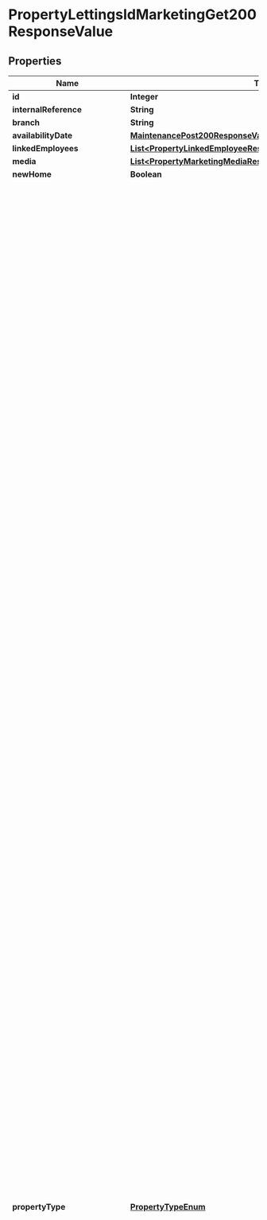 

# PropertyLettingsIdMarketingGet200ResponseValue


## Properties

| Name | Type | Description | Notes |
|------------ | ------------- | ------------- | -------------|
|**id** | **Integer** |  |  [optional] |
|**internalReference** | **String** |  |  [optional] |
|**branch** | **String** |  |  [optional] |
|**availabilityDate** | [**MaintenancePost200ResponseValueCreatedDate**](MaintenancePost200ResponseValueCreatedDate.md) |  |  [optional] |
|**linkedEmployees** | [**List&lt;PropertyLinkedEmployeeResponse&gt;**](PropertyLinkedEmployeeResponse.md) |  |  [optional] |
|**media** | [**List&lt;PropertyMarketingMediaResponse&gt;**](PropertyMarketingMediaResponse.md) |  |  [optional] |
|**newHome** | **Boolean** |  |  [optional] |
|**propertyType** | [**PropertyTypeEnum**](#PropertyTypeEnum) | 1 &#x3D; Terraced house, 2 &#x3D; End of terrace house, 3 &#x3D; Semi detached house, 4 &#x3D; Detached house, 5 &#x3D; Mews house, 6 &#x3D; Cluster house, 7 &#x3D; Ground floor flat, 8 &#x3D; Flat, 9 &#x3D; Studio flat, 10 &#x3D; Ground floor maisonette, 11 &#x3D; Maisonette, 12 &#x3D; Bungalow, 13 &#x3D; Terraced bungalow, 14 &#x3D; Semi detached bungalow, 15 &#x3D; Detached bungalow, 16 &#x3D; Mobile home, 20 &#x3D; Land residential, 21 &#x3D; Link detached house, 22 &#x3D; Town house, 23 &#x3D; Cottage, 24 &#x3D; Chalet, 25 &#x3D; Character property, 26 &#x3D; House unspecified, 27 &#x3D; Villa, 28 &#x3D; Apartment, 29 &#x3D; Penthouse, 30 &#x3D; Finca, 43 &#x3D; Barn conversion, 44 &#x3D; Serviced apartment, 45 &#x3D; Parking, 51 &#x3D; Garages, 46 &#x3D; Sheltered housing, 47 &#x3D; Retirement property, 48 &#x3D; Double room, 49 &#x3D; Flat share, 50 &#x3D; Park home, 52 &#x3D; Farm house, 53 &#x3D; Equestrian facility, 56 &#x3D; Double upper, 59 &#x3D; Triplex, 62 &#x3D; Longere, 65 &#x3D; Gite, 68 &#x3D; Barn, 71 &#x3D; Trulli, 74 &#x3D; Commercial mill, 86 &#x3D; Mill, 77 &#x3D; Ruins, 80 &#x3D; Restaurant, 83 &#x3D; Cafe, 92 &#x3D; Castle, 95 &#x3D; Village house, 101 &#x3D; Cave house, 104 &#x3D; Cortijo, 107 &#x3D; Farm land, 110 &#x3D; Plot, 113 &#x3D; Country house, 116 &#x3D; Stone house, 117 &#x3D; Caravan, 118 &#x3D; Lodge, 119 &#x3D; Log cabin, 120 &#x3D; Manor house, 121 &#x3D; Stately home, 125 &#x3D; Off plan, 128 &#x3D; Semi detached villa, 131 &#x3D; Detached villa, 134 &#x3D; Barnightclub, 137 &#x3D; Shop, 140 &#x3D; Riad, 141 &#x3D; House boat, 142 &#x3D; Hotel room, 143 &#x3D; Block of flats, 144 &#x3D; Private halls, 178 &#x3D; Office, 181 &#x3D; Business park, 184 &#x3D; Serviced office, 187 &#x3D; Retail property high street, 190 &#x3D; Retail property out of town, 193 &#x3D; Convenience store, 196 &#x3D; Commercial garage, 199 &#x3D; Hairdresser barber shop, 202 &#x3D; Hotel, 205 &#x3D; Petrol station, 208 &#x3D; Post office, 211 &#x3D; Pub, 214 &#x3D; Workshop retail space, 217 &#x3D; Distribution warehouse, 220 &#x3D; Factory, 223 &#x3D; Heavy industrial, 226 &#x3D; Industrial park, 229 &#x3D; Light industrial, 232 &#x3D; Storage, 235 &#x3D; Showroom, 238 &#x3D; Warehouse, 241 &#x3D; Land commercial, 244 &#x3D; Commercial development, 247 &#x3D; Industrial development, 250 &#x3D; Residential development, 253 &#x3D; Commercial 11, 256 &#x3D; Data centre, 259 &#x3D; Farm, 262 &#x3D; Healthcare facility, 265 &#x3D; Marine property, 268 &#x3D; Mixed use, 271 &#x3D; Research development facility, 274 &#x3D; Science park, 277 &#x3D; Guest house, 280 &#x3D; Hospitality, 283 &#x3D; Leisure facility, 298 &#x3D; Takeaway, 301 &#x3D; Childcare facility, 304 &#x3D; Smallholding, 307 &#x3D; Place of worship, 310 &#x3D; Trade counter, 511 &#x3D; Coach house, 512 &#x3D; House of multiple occupation, 535 &#x3D; Sports facilities, 538 &#x3D; Spa, 541 &#x3D; Campsite holiday village |  [optional] |
|**published** | **Boolean** |  |  [optional] |
|**publishedDate** | [**MaintenancePost200ResponseValueCreatedDate**](MaintenancePost200ResponseValueCreatedDate.md) |  |  [optional] |
|**address** | [**PropertyMarketingAddressResponse**](PropertyMarketingAddressResponse.md) |  |  [optional] |
|**commercial** | [**PropertyLettingsIdMarketingGet200ResponseValueCommercial**](PropertyLettingsIdMarketingGet200ResponseValueCommercial.md) |  |  [optional] |
|**details** | [**PropertyLettingsIdMarketingGet200ResponseValueDetails**](PropertyLettingsIdMarketingGet200ResponseValueDetails.md) |  |  [optional] |
|**priceInformation** | [**PropertyLettingsIdMarketingGet200ResponseValuePriceInformation**](PropertyLettingsIdMarketingGet200ResponseValuePriceInformation.md) |  |  [optional] |
|**created** | [**MaintenancePost200ResponseValueCreatedDate**](MaintenancePost200ResponseValueCreatedDate.md) |  |  [optional] |
|**updated** | [**MaintenancePost200ResponseValueCreatedDate**](MaintenancePost200ResponseValueCreatedDate.md) |  |  [optional] |
|**houseFlatShare** | **Boolean** |  |  [optional] |
|**typeOfLet** | [**TypeOfLetEnum**](#TypeOfLetEnum) | L &#x3D; Long term, S &#x3D; Short term &lt; 6 months, B &#x3D; Long or short term, F &#x3D; Edinburgh festival |  [optional] |
|**primaryStatusId** | [**PrimaryStatusIdEnum**](#PrimaryStatusIdEnum) | 1 &#x3D; Void: general, 2 &#x3D; Unoccupied on market, 3 &#x3D; Occupied on market, 4 &#x3D; Tenant check period, 5 &#x3D; Await tenant move in, 6 &#x3D; Occupied, 7 &#x3D; Past property, 8 &#x3D; Notice given: not on market, 10 &#x3D; Eviction, 11 &#x3D; Pending: new property, 20 &#x3D; Occupied: pre let, 21 &#x3D; Occupied: on hold, 22 &#x3D; Occupied: pending withdrawal, 30 &#x3D; Unoccupied: pre let, 31 &#x3D; Unoccupied: on hold, 32 &#x3D; Unoccupied: pending withdrawal, 40 &#x3D; Void: in development, 41 &#x3D; Void: in refurbishment, 42 &#x3D; Void: in maintenance, 43 &#x3D; Awaiting tenant checks, 44 &#x3D; Awaiting lease |  [optional] |
|**primaryStatusText** | **String** |  |  [optional] |
|**secondaryStatusId** | **Integer** |  |  [optional] |
|**secondaryStatusText** | **String** |  |  [optional] |
|**landlordRegistrationNumber** | **String** |  |  [optional] |
|**tenantSuitability** | [**PropertyLettingsIdMarketingGet200ResponseValueTenantSuitability**](PropertyLettingsIdMarketingGet200ResponseValueTenantSuitability.md) |  |  [optional] |



## Enum: PropertyTypeEnum

| Name | Value |
|---- | -----|
| NUMBER_0 | 0 |
| NUMBER_1 | 1 |
| NUMBER_2 | 2 |
| NUMBER_3 | 3 |
| NUMBER_4 | 4 |
| NUMBER_5 | 5 |
| NUMBER_6 | 6 |
| NUMBER_7 | 7 |
| NUMBER_8 | 8 |
| NUMBER_9 | 9 |
| NUMBER_10 | 10 |
| NUMBER_11 | 11 |
| NUMBER_12 | 12 |
| NUMBER_13 | 13 |
| NUMBER_14 | 14 |
| NUMBER_15 | 15 |
| NUMBER_16 | 16 |
| NUMBER_20 | 20 |
| NUMBER_21 | 21 |
| NUMBER_22 | 22 |
| NUMBER_23 | 23 |
| NUMBER_24 | 24 |
| NUMBER_25 | 25 |
| NUMBER_26 | 26 |
| NUMBER_27 | 27 |
| NUMBER_28 | 28 |
| NUMBER_29 | 29 |
| NUMBER_30 | 30 |
| NUMBER_43 | 43 |
| NUMBER_44 | 44 |
| NUMBER_45 | 45 |
| NUMBER_46 | 46 |
| NUMBER_47 | 47 |
| NUMBER_48 | 48 |
| NUMBER_49 | 49 |
| NUMBER_50 | 50 |
| NUMBER_51 | 51 |
| NUMBER_196 | 196 |
| NUMBER_52 | 52 |
| NUMBER_53 | 53 |
| NUMBER_56 | 56 |
| NUMBER_59 | 59 |
| NUMBER_62 | 62 |
| NUMBER_65 | 65 |
| NUMBER_68 | 68 |
| NUMBER_71 | 71 |
| NUMBER_74 | 74 |
| NUMBER_86 | 86 |
| NUMBER_77 | 77 |
| NUMBER_80 | 80 |
| NUMBER_83 | 83 |
| NUMBER_92 | 92 |
| NUMBER_95 | 95 |
| NUMBER_101 | 101 |
| NUMBER_104 | 104 |
| NUMBER_107 | 107 |
| NUMBER_110 | 110 |
| NUMBER_113 | 113 |
| NUMBER_116 | 116 |
| NUMBER_117 | 117 |
| NUMBER_118 | 118 |
| NUMBER_119 | 119 |
| NUMBER_120 | 120 |
| NUMBER_121 | 121 |
| NUMBER_125 | 125 |
| NUMBER_128 | 128 |
| NUMBER_131 | 131 |
| NUMBER_134 | 134 |
| NUMBER_137 | 137 |
| NUMBER_140 | 140 |
| NUMBER_141 | 141 |
| NUMBER_142 | 142 |
| NUMBER_143 | 143 |
| NUMBER_144 | 144 |
| NUMBER_178 | 178 |
| NUMBER_181 | 181 |
| NUMBER_184 | 184 |
| NUMBER_187 | 187 |
| NUMBER_190 | 190 |
| NUMBER_193 | 193 |
| NUMBER_199 | 199 |
| NUMBER_202 | 202 |
| NUMBER_205 | 205 |
| NUMBER_208 | 208 |
| NUMBER_211 | 211 |
| NUMBER_214 | 214 |
| NUMBER_217 | 217 |
| NUMBER_220 | 220 |
| NUMBER_223 | 223 |
| NUMBER_226 | 226 |
| NUMBER_229 | 229 |
| NUMBER_232 | 232 |
| NUMBER_235 | 235 |
| NUMBER_238 | 238 |
| NUMBER_241 | 241 |
| NUMBER_244 | 244 |
| NUMBER_247 | 247 |
| NUMBER_250 | 250 |
| NUMBER_253 | 253 |
| NUMBER_256 | 256 |
| NUMBER_259 | 259 |
| NUMBER_262 | 262 |
| NUMBER_265 | 265 |
| NUMBER_268 | 268 |
| NUMBER_271 | 271 |
| NUMBER_274 | 274 |
| NUMBER_277 | 277 |
| NUMBER_280 | 280 |
| NUMBER_283 | 283 |
| NUMBER_298 | 298 |
| NUMBER_301 | 301 |
| NUMBER_304 | 304 |
| NUMBER_307 | 307 |
| NUMBER_310 | 310 |
| NUMBER_511 | 511 |
| NUMBER_512 | 512 |
| NUMBER_535 | 535 |
| NUMBER_538 | 538 |
| NUMBER_541 | 541 |



## Enum: TypeOfLetEnum

| Name | Value |
|---- | -----|
| L | &quot;L&quot; |
| S | &quot;S&quot; |
| B | &quot;B&quot; |
| F | &quot;F&quot; |



## Enum: PrimaryStatusIdEnum

| Name | Value |
|---- | -----|
| NUMBER_1 | 1 |
| NUMBER_2 | 2 |
| NUMBER_3 | 3 |
| NUMBER_4 | 4 |
| NUMBER_5 | 5 |
| NUMBER_6 | 6 |
| NUMBER_7 | 7 |
| NUMBER_8 | 8 |
| NUMBER_10 | 10 |
| NUMBER_11 | 11 |
| NUMBER_20 | 20 |
| NUMBER_21 | 21 |
| NUMBER_22 | 22 |
| NUMBER_30 | 30 |
| NUMBER_31 | 31 |
| NUMBER_32 | 32 |
| NUMBER_40 | 40 |
| NUMBER_41 | 41 |
| NUMBER_42 | 42 |
| NUMBER_43 | 43 |
| NUMBER_44 | 44 |



